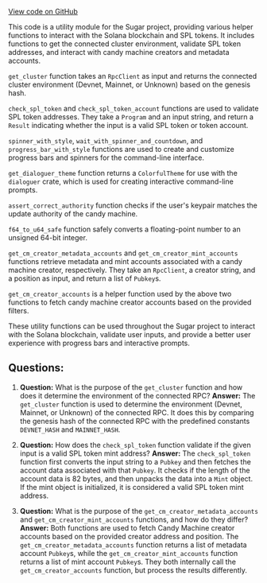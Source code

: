 [View code on GitHub](https://github.com/metaplex-foundation/sugar/src/utils.rs)

This code is a utility module for the Sugar project, providing various helper functions to interact with the Solana blockchain and SPL tokens. It includes functions to get the connected cluster environment, validate SPL token addresses, and interact with candy machine creators and metadata accounts.

`get_cluster` function takes an `RpcClient` as input and returns the connected cluster environment (Devnet, Mainnet, or Unknown) based on the genesis hash.

`check_spl_token` and `check_spl_token_account` functions are used to validate SPL token addresses. They take a `Program` and an input string, and return a `Result` indicating whether the input is a valid SPL token or token account.

`spinner_with_style`, `wait_with_spinner_and_countdown`, and `progress_bar_with_style` functions are used to create and customize progress bars and spinners for the command-line interface.

`get_dialoguer_theme` function returns a `ColorfulTheme` for use with the `dialoguer` crate, which is used for creating interactive command-line prompts.

`assert_correct_authority` function checks if the user's keypair matches the update authority of the candy machine.

`f64_to_u64_safe` function safely converts a floating-point number to an unsigned 64-bit integer.

`get_cm_creator_metadata_accounts` and `get_cm_creator_mint_accounts` functions retrieve metadata and mint accounts associated with a candy machine creator, respectively. They take an `RpcClient`, a creator string, and a position as input, and return a list of `Pubkey`s.

`get_cm_creator_accounts` is a helper function used by the above two functions to fetch candy machine creator accounts based on the provided filters.

These utility functions can be used throughout the Sugar project to interact with the Solana blockchain, validate user inputs, and provide a better user experience with progress bars and interactive prompts.
## Questions: 
 1. **Question:** What is the purpose of the `get_cluster` function and how does it determine the environment of the connected RPC?
   **Answer:** The `get_cluster` function is used to determine the environment (Devnet, Mainnet, or Unknown) of the connected RPC. It does this by comparing the genesis hash of the connected RPC with the predefined constants `DEVNET_HASH` and `MAINNET_HASH`.

2. **Question:** How does the `check_spl_token` function validate if the given input is a valid SPL token mint address?
   **Answer:** The `check_spl_token` function first converts the input string to a `Pubkey` and then fetches the account data associated with that `Pubkey`. It checks if the length of the account data is 82 bytes, and then unpacks the data into a `Mint` object. If the mint object is initialized, it is considered a valid SPL token mint address.

3. **Question:** What is the purpose of the `get_cm_creator_metadata_accounts` and `get_cm_creator_mint_accounts` functions, and how do they differ?
   **Answer:** Both functions are used to fetch Candy Machine creator accounts based on the provided creator address and position. The `get_cm_creator_metadata_accounts` function returns a list of metadata account `Pubkey`s, while the `get_cm_creator_mint_accounts` function returns a list of mint account `Pubkey`s. They both internally call the `get_cm_creator_accounts` function, but process the results differently.